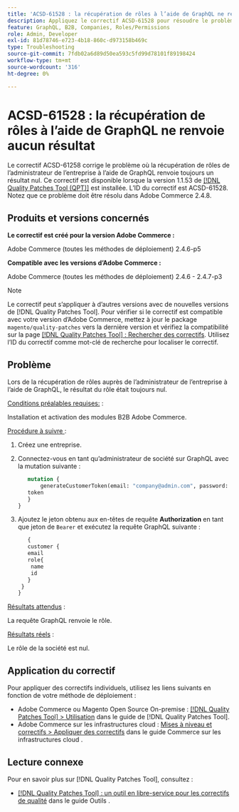 ```yaml
---
title: 'ACSD-61528 : la récupération de rôles à l’aide de GraphQL ne renvoie aucun résultat'
description: Appliquez le correctif ACSD-61528 pour résoudre le problème d’Adobe Commerce où la récupération de rôles de l’administrateur de l’entreprise à l’aide de GraphQL renvoie toujours un résultat nul.
feature: GraphQL, B2B, Companies, Roles/Permissions
role: Admin, Developer
exl-id: 81d78746-e723-4b18-860c-d973158b469c
type: Troubleshooting
source-git-commit: 7fdb02a6d89d50ea593c5fd99d78101f89198424
workflow-type: tm+mt
source-wordcount: '316'
ht-degree: 0%

---
```


# ACSD-61528 : la récupération de rôles à l’aide de GraphQL ne renvoie aucun résultat

Le correctif ACSD-61258 corrige le problème où la récupération de rôles de l’administrateur de l’entreprise à l’aide de GraphQL renvoie toujours un résultat nul. Ce correctif est disponible lorsque la version 1.1.53 de [[!DNL Quality Patches Tool (QPT)]](/help/tools/quality-patches-tool/quality-patches-tool-to-self-serve-quality-patches.md) est installée. L’ID du correctif est ACSD-61528. Notez que ce problème doit être résolu dans Adobe Commerce 2.4.8.

## Produits et versions concernés

**Le correctif est créé pour la version Adobe Commerce :**

Adobe Commerce (toutes les méthodes de déploiement) 2.4.6-p5

**Compatible avec les versions d’Adobe Commerce :**

Adobe Commerce (toutes les méthodes de déploiement) 2.4.6 - 2.4.7-p3

>[!NOTE]
>
>Le correctif peut s’appliquer à d’autres versions avec de nouvelles versions de [!DNL Quality Patches Tool]. Pour vérifier si le correctif est compatible avec votre version d’Adobe Commerce, mettez à jour le package `magento/quality-patches` vers la dernière version et vérifiez la compatibilité sur la page [[!DNL Quality Patches Tool] : Rechercher des correctifs](https://experienceleague.adobe.com/tools/commerce-quality-patches/index.html). Utilisez l’ID du correctif comme mot-clé de recherche pour localiser le correctif.

## Problème

Lors de la récupération de rôles auprès de l’administrateur de l’entreprise à l’aide de GraphQL, le résultat du rôle était toujours nul.

<u>Conditions préalables requises:</u> :

Installation et activation des modules B2B Adobe Commerce.

<u>Procédure à suivre </u> :

1. Créez une entreprise.
1. Connectez-vous en tant qu’administrateur de société sur GraphQL avec la mutation suivante :

   ```GraphQL
      mutation {
          generateCustomerToken(email: "company@admin.com", password: "PASSWORD") {
      token
      }
   }
   ```

1. Ajoutez le jeton obtenu aux en-têtes de requête **Authorization** en tant que jeton de `Bearer` et exécutez la requête GraphQL suivante :

   ```GraphQL
      {
      customer {
      email
      role{
       name
       id
      }
    }
   }
   ```

<u>Résultats attendus</u> :

La requête GraphQL renvoie le rôle.

<u>Résultats réels</u> :

Le rôle de la société est nul.

## Application du correctif

Pour appliquer des correctifs individuels, utilisez les liens suivants en fonction de votre méthode de déploiement :

* Adobe Commerce ou Magento Open Source On-premise : [[!DNL Quality Patches Tool] > Utilisation](/help/tools/quality-patches-tool/usage.md) dans le guide de [!DNL Quality Patches Tool].
* Adobe Commerce sur les infrastructures cloud : [Mises à niveau et correctifs > Appliquer des correctifs](https://experienceleague.adobe.com/docs/commerce-cloud-service/user-guide/develop/upgrade/apply-patches.html) dans le guide Commerce sur les infrastructures cloud .

## Lecture connexe

Pour en savoir plus sur [!DNL Quality Patches Tool], consultez :

* [[!DNL Quality Patches Tool] : un outil en libre-service pour les correctifs de qualité](/help/tools/quality-patches-tool/quality-patches-tool-to-self-serve-quality-patches.md) dans le guide Outils .
